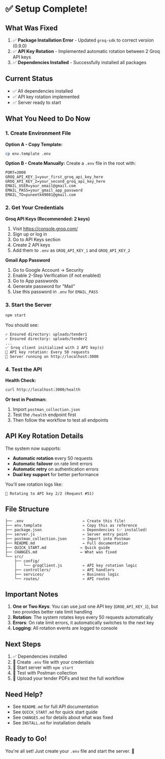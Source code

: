 # ✅ Setup Complete!

## What Was Fixed

1. ✅ **Package Installation Error** - Updated `groq-sdk` to correct version (0.9.0)
2. ✅ **API Key Rotation** - Implemented automatic rotation between 2 Groq API keys
3. ✅ **Dependencies Installed** - Successfully installed all packages

## Current Status

- ✅ All dependencies installed
- ✅ API key rotation implemented
- ✅ Server ready to start

## What You Need to Do Now

### 1. Create Environment File

**Option A - Copy Template:**
```bash
cp env.template .env
```

**Option B - Create Manually:**
Create a `.env` file in the root with:

```env
PORT=3000
GROQ_API_KEY_1=your_first_groq_api_key_here
GROQ_API_KEY_2=your_second_groq_api_key_here
EMAIL_USER=your_email@gmail.com
EMAIL_PASS=your_gmail_app_password
EMAIL_TO=puneetk49081@gmail.com
```

### 2. Get Your Credentials

**Groq API Keys (Recommended: 2 keys)**
1. Visit https://console.groq.com/
2. Sign up or log in
3. Go to API Keys section
4. Create 2 API keys
5. Add them to `.env` as `GROQ_API_KEY_1` and `GROQ_API_KEY_2`

**Gmail App Password**
1. Go to Google Account → Security
2. Enable 2-Step Verification (if not enabled)
3. Go to App passwords
4. Generate password for "Mail"
5. Use this password in `.env` for `EMAIL_PASS`

### 3. Start the Server

```bash
npm start
```

You should see:
```
✓ Ensured directory: uploads/tender1
✓ Ensured directory: uploads/tender2
...
✅ Groq client initialized with 2 API key(s)
🔄 API key rotation: Every 50 requests
🚀 Server running on http://localhost:3000
```

### 4. Test the API

**Health Check:**
```bash
curl http://localhost:3000/health
```

**Or test in Postman:**
1. Import `postman_collection.json`
2. Test the `/health` endpoint first
3. Then follow the workflow to test all endpoints

## API Key Rotation Details

The system now supports:

- **Automatic rotation** every 50 requests
- **Automatic failover** on rate limit errors
- **Automatic retry** on authentication errors
- **Dual key support** for better performance

You'll see rotation logs like:
```
🔄 Rotating to API key 2/2 (Request #51)
```

## File Structure

```
├── .env                          ← Create this file!
├── env.template                  ← Copy this as reference
├── package.json                  ← Dependencies (✅ installed)
├── server.js                     ← Server entry point
├── postman_collection.json       ← Import into Postman
├── README.md                     ← Full documentation
├── QUICK_START.md               ← Quick guide
├── CHANGES.md                   ← What was fixed
└── src/
    ├── config/
    │   └── groqClient.js         ← API key rotation logic
    ├── controllers/              ← API handlers
    ├── services/                 ← Business logic
    └── routes/                   ← API routes
```

## Important Notes

1. **One or Two Keys**: You can use just one API key (`GROQ_API_KEY_1`), but two provides better rate limit handling
2. **Rotation**: The system rotates keys every 50 requests automatically
3. **Errors**: On rate limit errors, it automatically switches to the next key
4. **Logging**: All rotation events are logged to console

## Next Steps

1. ✅ Dependencies installed
2. 📝 Create `.env` file with your credentials
3. 🚀 Start server with `npm start`
4. 🧪 Test with Postman collection
5. 📧 Upload your tender PDFs and test the full workflow

## Need Help?

- See `README.md` for full API documentation
- See `QUICK_START.md` for quick start guide
- See `CHANGES.md` for details about what was fixed
- See `INSTALL.md` for installation details

## Ready to Go!

You're all set! Just create your `.env` file and start the server. 🚀

